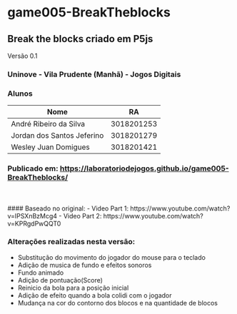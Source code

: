 # game005-BreakTheblocks
## Break the blocks criado em P5js</br>
Versão 0.1</br>
### Uninove - Vila Prudente (Manhã) - Jogos Digitais

### Alunos
| Nome                       | RA         |
|----------------------------|------------|
| André Ribeiro da Silva     | 3018201253 |
| Jordan dos Santos Jeferino | 3018201279 |
| Wesley Juan Domigues       | 3018201421 |

### Publicado em: https://laboratoriodejogos.github.io/game005-BreakTheblocks/

<br>
<br>
#### Baseado no original: 
 - Video Part 1: https://www.youtube.com/watch?v=IPSXnBzMcg4
 - Video Part 2: https://www.youtube.com/watch?v=KPRgdPwQQT0
 
 
 ### Alterações realizadas nesta versão:
 - Substitução do movimento do jogador do mouse para o teclado
 - Adição de musica de fundo e efeitos sonoros
 - Fundo animado
 - Adição de pontuação(Score)
 - Reinicio da bola para a posição inicial
 - Adição de efeito quando a bola colidi com o jogador
 - Mudança na cor do contorno dos blocos e na quantidade de blocos
